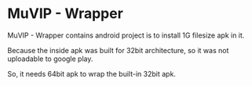 # MuVIP - Wrapper

MuVIP - Wrapper contains android project is to install 1G filesize apk in it.

Because the inside apk was built for 32bit architecture, so it was not uploadable to google play.

So, it needs 64bit apk to wrap the built-in 32bit apk.
